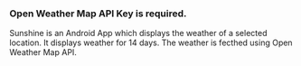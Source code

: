 
### Open Weather Map API Key is required.

Sunshine is an Android App which displays the weather of a selected location. It displays weather for 14 days. The weather is fecthed using Open Weather Map API.
